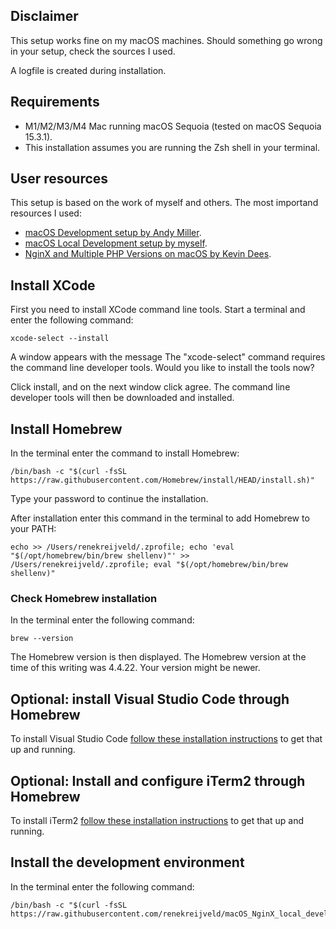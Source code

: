 ## Disclaimer

This setup works fine on my macOS machines. Should something go wrong in your setup, check the sources I used.

A logfile is created during installation.

## Requirements

- M1/M2/M3/M4 Mac running macOS Sequoia (tested on macOS Sequoia 15.3.1).
- This installation assumes you are running the Zsh shell in your terminal.

## User resources

This setup is based on the work of myself and others. The most importand resources I used:

- <a href="https://getgrav.org/blog/macos-sequoia-apache-multiple-php-versions">macOS Development setup by Andy Miller</a>.
- <a href="https://github.com/renekreijveld/macOS-Local-Development-Setup/tree/master">macOS Local Development setup by myself</a>.
- <a href="https://kevdees.com/install-nginx-amp-multiple-php-versions-on-macos-15-sequoia/">NginX and Multiple PHP Versions on macOS by Kevin Dees</a>.

## Install XCode

First you need to install XCode command line tools. Start a terminal and enter the following command:

```
xcode-select --install
```

A window appears with the message The "xcode-select" command requires the command line developer tools. Would you like to install the tools now?

Click install, and on the next window click agree. The command line developer tools will then be downloaded and installed.

## Install Homebrew

In the terminal enter the command to install Homebrew:

```
/bin/bash -c "$(curl -fsSL https://raw.githubusercontent.com/Homebrew/install/HEAD/install.sh)"
```

Type your password to continue the installation.

After installation enter this command in the terminal to add Homebrew to your PATH:

```
echo >> /Users/renekreijveld/.zprofile; echo 'eval "$(/opt/homebrew/bin/brew shellenv)"' >> /Users/renekreijveld/.zprofile; eval "$(/opt/homebrew/bin/brew shellenv)"
```

### Check Homebrew installation

In the terminal enter the following command:

```
brew --version
```

The Homebrew version is then displayed. The Homebrew version at the time of this writing was 4.4.22. Your version might be newer.

## Optional: install Visual Studio Code through Homebrew

To install Visual Studio Code <a href="https://github.com/renekreijveld/macOS_NginX_local_development/blob/main/Casks/install_vscode.md" target="_blank">follow these installation instructions</a> to get that up and running.

## Optional: Install and configure iTerm2 through Homebrew

To install iTerm2 <a href="https://github.com/renekreijveld/macOS_NginX_local_development/blob/main/Casks/install_iterm2.md" target="_blank">follow these installation instructions</a> to get that up and running.

## Install the development environment

In the terminal enter the following command:

```
/bin/bash -c "$(curl -fsSL https://raw.githubusercontent.com/renekreijveld/macOS_NginX_local_development/refs/heads/main/Installer/nginx_dev_installer.sh)"
```
